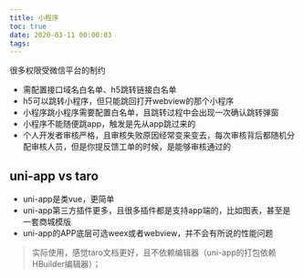 ```yaml
---
title: 小程序
toc: true
date: 2020-03-11 00:00:03
tags:
---
```


很多权限受微信平台的制约
* 需配置接口域名白名单、h5跳转链接白名单
* h5可以跳转小程序，但只能跳回打开webview的那个小程序
* 小程序跳小程序需要配置白名单，且跳转过程中会出现一次确认跳转弹窗
* 小程序不能随便跳app，触发是先从app跳过来的
* 个人开发者审核严格，且审核失败原因经常变来变去，每次审核背后都随机分配审核人员，但是你提反馈工单的时候，是能够审核通过的



## uni-app vs taro
* uni-app是类vue，更简单
* uni-app第三方插件更多，且很多插件都是支持app端的，比如图表，甚至是一套商城模版
* uni-app的APP底层可选weex或者webview，并不会有所说的性能问题

> 实际使用，感觉taro文档更好，且不依赖编辑器（uni-app的打包依赖HBuilder编辑器）；

